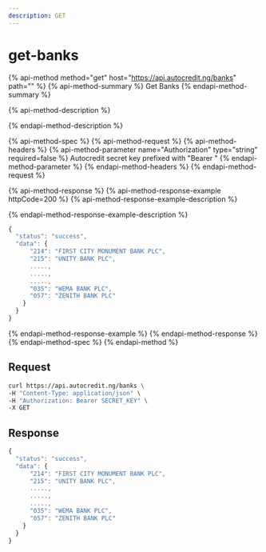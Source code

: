 ```yaml
---
description: GET
---
```


# get-banks

{% api-method method="get" host="https://api.autocredit.ng/banks" path="" %}
{% api-method-summary %}
Get Banks
{% endapi-method-summary %}

{% api-method-description %}

{% endapi-method-description %}

{% api-method-spec %}
{% api-method-request %}
{% api-method-headers %}
{% api-method-parameter name="Authorization" type="string" required=false %}
Autocredit secret key prefixed with "Bearer "
{% endapi-method-parameter %}
{% endapi-method-headers %}
{% endapi-method-request %}

{% api-method-response %}
{% api-method-response-example httpCode=200 %}
{% api-method-response-example-description %}

{% endapi-method-response-example-description %}

```javascript
{
  "status": "success",
  "data": {
      "214": "FIRST CITY MONUMENT BANK PLC",
      "215": "UNITY BANK PLC",
      .....,
      .....,
      .....,
      "035": "WEMA BANK PLC",
      "057": "ZENITH BANK PLC"
    }
  }
}
```
{% endapi-method-response-example %}
{% endapi-method-response %}
{% endapi-method-spec %}
{% endapi-method %}

## **Request**

```bash
curl https://api.autocredit.ng/banks \
-H "Content-Type: application/json" \
-H "Authorization: Bearer SECRET_KEY" \
-X GET
```

## **Response**

```javascript
{
  "status": "success",
  "data": {
      "214": "FIRST CITY MONUMENT BANK PLC",
      "215": "UNITY BANK PLC",
      .....,
      .....,
      .....,
      "035": "WEMA BANK PLC",
      "057": "ZENITH BANK PLC"
    }
  }
}
```

